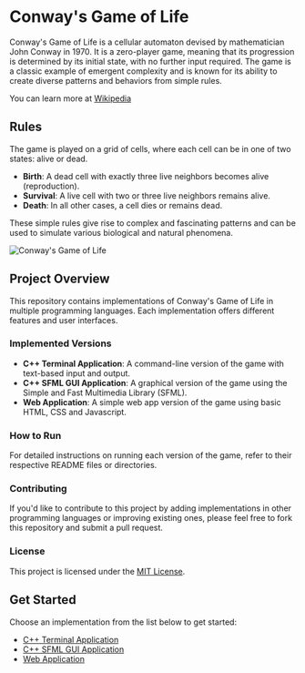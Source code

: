# Conway's Game of Life

Conway's Game of Life is a cellular automaton devised by mathematician John Conway in 1970. It is a zero-player game, meaning that its progression is determined by its initial state, with no further input required. The game is a classic example of emergent complexity and is known for its ability to create diverse patterns and behaviors from simple rules.

You can learn more at [Wikipedia](https://en.wikipedia.org/wiki/Conway%27s_Game_of_Life)

## Rules

The game is played on a grid of cells, where each cell can be in one of two states: alive or dead.

- **Birth**: A dead cell with exactly three live neighbors becomes alive (reproduction).
- **Survival**: A live cell with two or three live neighbors remains alive.
- **Death**: In all other cases, a cell dies or remains dead.

These simple rules give rise to complex and fascinating patterns and can be used to simulate various biological and natural phenomena.

![Conway's Game of Life](https://upload.wikimedia.org/wikipedia/commons/e/e5/Gospers_glider_gun.gif)

## Project Overview

This repository contains implementations of Conway's Game of Life in multiple programming languages. Each implementation offers different features and user interfaces.

### Implemented Versions

- **C++ Terminal Application**: A command-line version of the game with text-based input and output.
- **C++ SFML GUI Application**: A graphical version of the game using the Simple and Fast Multimedia Library (SFML).
- **Web Application**: A simple web app version of the game using basic HTML, CSS and Javascript.

### How to Run

For detailed instructions on running each version of the game, refer to their respective README files or directories.

### Contributing

If you'd like to contribute to this project by adding implementations in other programming languages or improving existing ones, please feel free to fork this repository and submit a pull request.

### License

This project is licensed under the [MIT License](LICENSE).

## Get Started

Choose an implementation from the list below to get started:

- [C++ Terminal Application](CPP_Terminal)
- [C++ SFML GUI Application](CPP_SFML_GUI)
- [Web Application](HTML_CSS_JS)
